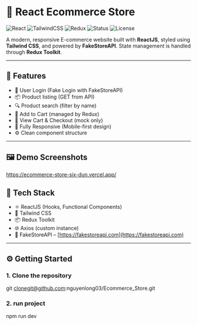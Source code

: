 # 🛒 React Ecommerce Store

![React](https://img.shields.io/badge/React-18.2.0-blue?logo=react)
![TailwindCSS](https://img.shields.io/badge/TailwindCSS-v3.4.1-blue?logo=tailwindcss)
![Redux](https://img.shields.io/badge/Redux-Toolkit-purple?logo=redux)
![Status](https://img.shields.io/badge/Project-Demo-green)
![License](https://img.shields.io/badge/License-MIT-blue)

A modern, responsive E-commerce website built with **ReactJS**, styled using **Tailwind CSS**, and powered by **FakeStoreAPI**. State management is handled through **Redux Toolkit**.

---

## 🚀 Features

- 🔐 User Login (Fake Login with FakeStoreAPI)
- 📦 Product listing (GET from API)
- 🔍 Product search (filter by name)
- 🛒 Add to Cart (managed by Redux)
- 🧾 View Cart & Checkout (mock only)
- 📱 Fully Responsive (Mobile-first design)
- ⚙️ Clean component structure

---

## 🖼️ Demo Screenshots

https://ecommerce-store-six-dun.vercel.app/

## 🧠 Tech Stack

- ⚛️ ReactJS (Hooks, Functional Components)
- 🎨 Tailwind CSS
- 📦 Redux Toolkit
- 🌐 Axios (custom instance)
- 🧪 FakeStoreAPI – [https://fakestoreapi.com](https://fakestoreapi.com)

---

## ⚙️ Getting Started

### 1. Clone the repository

git clonegit@github.com:nguyenlong03/Ecommerce_Store.git

### 2. run project

npm run dev
